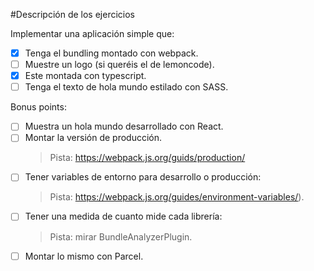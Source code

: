 #Descripción de los ejercicios

Implementar una aplicación simple que:
-[X] Tenga el bundling montado con webpack.
-[ ] Muestre un logo (si queréis el de lemoncode).
-[X] Este montada con typescript.
-[ ] Tenga el texto de hola mundo estilado con SASS.

Bonus points:
-[ ] Muestra un hola mundo desarrollado con React.
-[ ] Montar la versión de producción.
    >Pista: https://webpack.js.org/guids/production/
-[ ] Tener variables de entorno para desarrollo o producción:
    >Pista: https://webpack.js.org/guides/environment-variables/).
-[ ] Tener una medida de cuanto mide cada librería:
    >Pista: mirar BundleAnalyzerPlugin.
-[ ] Montar lo mismo con Parcel.
